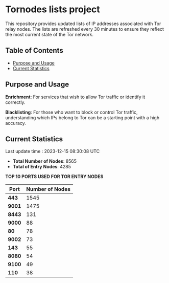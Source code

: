# Tornodes lists project

This repository provides updated lists of IP addresses associated with Tor relay nodes. The lists are refreshed every 30 minutes to ensure they reflect the most current state of the Tor network.

## Table of Contents

- [Purpose and Usage](#purpose-and-usage)
- [Current Statistics](#current-statistics)


## Purpose and Usage

**Enrichment**: For services that wish to allow Tor traffic or identify it correctly.

**Blacklisting**: For those who want to block or control Tor traffic, understanding which IPs belong to Tor can be a starting point with a high accuracy.

## Current Statistics

Last update time : 2023-12-15 08:30:08 UTC

- **Total Number of Nodes**: 8565
- **Total of Entry Nodes**: 4285

**TOP 10 PORTS USED FOR TOR ENTRY NODES**

| **Port** | **Number of Nodes** |
|------|-----------------|
| **443**   | 1545  |
| **9001**   | 1475  |
| **8443**   | 131  |
| **9000**   | 88  |
| **80**   | 78  |
| **9002**   | 73  |
| **143**   | 55  |
| **8080**   | 54  |
| **9100**   | 49  |
| **110**   | 38  |


